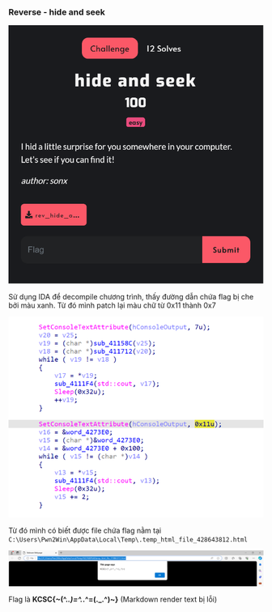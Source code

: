 ### Reverse - hide and seek
![](./_/Screenshot%202023-12-16%20172823.png)

Sử dụng IDA để decompile chương trình, thấy đường dẫn chứa flag bị che bởi màu xanh. Từ đó mình patch lại màu chữ từ 0x11 thành 0x7 

![Alt text](./images/image-1.png)

Từ đó mình có biết được file chứa flag nằm tại `C:\Users\Pwn2Win\AppData\Local\Temp\.temp_html_file_428643812.html`

![Alt text](./images/image.png)

Flag là **KCSC{~(^._.)=^._.^=(._.^)~}** (Markdown render text bị lỗi)
